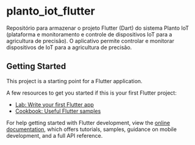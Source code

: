 # planto_iot_flutter

Repositório para armazenar o projeto Flutter (Dart) do sistema Planto IoT (plataforma e monitoramento e controle de dispositivos IoT para a agricultura de precisão). O aplicativo permite controlar e monitorar dispositivos de IoT para a agricultura de precisão.

## Getting Started

This project is a starting point for a Flutter application.

A few resources to get you started if this is your first Flutter project:

- [Lab: Write your first Flutter app](https://docs.flutter.dev/get-started/codelab)
- [Cookbook: Useful Flutter samples](https://docs.flutter.dev/cookbook)

For help getting started with Flutter development, view the
[online documentation](https://docs.flutter.dev/), which offers tutorials,
samples, guidance on mobile development, and a full API reference.
